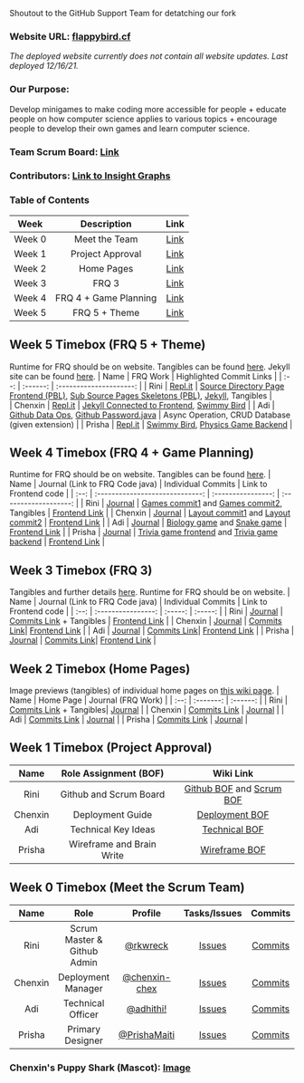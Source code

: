 Shoutout to the GitHub Support Team for detatching our fork

### Website URL: [flappybird.cf](http://flappybird.cf/)

_The deployed website currently does not contain all website updates. Last deployed 12/16/21._

### Our Purpose:
Develop minigames to make coding more accessible for people + educate people on how computer science applies to various topics + encourage people to develop their own games and learn computer science.

### Team Scrum Board: [Link](https://github.com/rkwreck/team_flappy_bird/projects/1)

### Contributors: [Link to Insight Graphs](https://github.com/rkwreck/team_flappy_bird/graphs/contributors)

### Table of Contents 
| Week | Description | Link | 
| :--: | :---------: | :--: | 
| Week 0 | Meet the Team | [Link](https://github.com/rkwreck/team_flappy_bird#week-0-timebox-meet-the-scrum-team)| 
| Week 1 | Project Approval | [Link](https://github.com/rkwreck/team_flappy_bird#week-1-timebox-project-approval) | 
| Week 2 | Home Pages | [Link](https://github.com/rkwreck/team_flappy_bird#week-2-timebox-home-pages) |
| Week 3 | FRQ 3 | [Link](https://github.com/rkwreck/team_flappy_bird#week-2-timebox-home-pages) |
| Week 4 | FRQ 4 + Game Planning | [Link](https://github.com/rkwreck/team_flappy_bird#week-2-timebox-home-pages) |
| Week 5 | FRQ 5 + Theme | [Link](https://github.com/rkwreck/team_flappy_bird#week-2-timebox-home-pages) |

## Week 5 Timebox (FRQ 5 + Theme) 
Runtime for FRQ should be on website.
Tangibles can be found [here](https://github.com/rkwreck/team_flappy_bird/wiki/Week-5-PBL-Progress:-Swimmy-Bird,-Source-Pages,-and-Jekyll). 
Jekyll site can be found [here](https://rkwreck.github.io/team_flappy_bird/). 
| Name | FRQ Work | Highlighted Commit Links  | 
| :--: | :------: | :---------------------: | 
| Rini | [Repl.it](https://replit.com/join/rrkvyskgss-rini) | [Source Directory Page Frontend (PBL)](https://github.com/rkwreck/team_flappy_bird/commit/3928bf4a56c2ae11d7250cc80c88d24d14ed97ed), [Sub Source Pages Skeletons (PBL)](https://github.com/rkwreck/team_flappy_bird/commit/e368b979082c4d81270d50ed3ceb4553364d00d9), [Jekyll](https://github.com/rkwreck/team_flappy_bird/commit/c2beb394f510505d60d9ce0de2b1de069e0e9c36), Tangibles |  
| Chenxin | [Repl.it](https://replit.com/@chenxinNi/FRQ5#Main.java) | [Jekyll Connected to Frontend](https://github.com/rkwreck/team_flappy_bird/commit/d9c62d2f0f8b200537414274fbbf3393bbb60791), [Swimmy Bird](https://github.com/rkwreck/team_flappy_bird/commit/a06ff22784c1c9baeee9787a7e6426ce380528d1)  | 
| Adi | [Github Data Ops](https://github.com/adhithin/nighthawk_csa/blob/master/src/main/java/com/nighthawk/csa/mvc/DataOps/DataOpsController.java), [Github Password.java](https://github.com/adhithin/nighthawk_csa/blob/master/src/main/java/com/nighthawk/csa/mvc/DataOps/genericDataModel/Password.java) | Async Operation, CRUD Database (given extension) | 
| Prisha | [Repl.it](https://replit.com/@PrishaMaiti/PrishasTests#PasswordGenerator.java) | [Swimmy Bird](https://github.com/rkwreck/team_flappy_bird/commit/8a9ae872031d4f8fd0051105a421242742a17ef6), [Physics Game Backend](https://github.com/rkwreck/team_flappy_bird/commit/4c2251ae9e99378eb93c46e31b93ef428b406aec) | 


## Week 4 Timebox (FRQ 4 + Game Planning)  
Runtime for FRQ should be on website.
Tangibles can be found [here](https://github.com/rkwreck/team_flappy_bird/wiki/PBL-Progress-Tangibles:-Making-Games).
| Name | Journal (Link to FRQ Code java) | Individual Commits | Link to Frontend code |
| :--: | :-----------------------------: | :----------------: | :-------------------: |
| Rini | [Journal](https://docs.google.com/document/d/1MGJnbg-C82_RHkVBFWTm0NsNgXVti9ACZfjGJobwdt8/edit?usp=sharing) | [Games commit1](https://github.com/rkwreck/team_flappy_bird/commit/ea0e9a182d26dbe31fb424c91ebf3a39b890de9d) and [Games commit2](https://github.com/rkwreck/team_flappy_bird/commit/25aa85c5966e0ba91a35cffb290d3e4458732fd6), Tangibles | [Frontend Link](https://github.com/rkwreck/team_flappy_bird/blob/master/src/main/resources/templates/greetRini.html) |
| Chenxin | [Journal](https://docs.google.com/document/d/1Yva-kQ3c_p_qO1O4K9rHbdkfy4ubx91boqDq0Vm5avo/edit?usp=sharing) | [Layout commit1](https://github.com/rkwreck/team_flappy_bird/commit/48c7c15f896a5b56e1446c516e6c10c9d0feeb4b) and [Layout commit2](https://github.com/rkwreck/team_flappy_bird/commit/2dd7d17db5782600b12a0b6dc3d839a275aab7d9) | [Frontend Link](https://github.com/rkwreck/team_flappy_bird/blob/master/src/main/resources/templates/greetChenxin.html) |
| Adi | [Journal](https://padlet.com/adhithinmurthy07/qpjul2mieejnr1d6) | [Biology game](https://github.com/rkwreck/team_flappy_bird/commit/14216c9f07b51177d45e90834c9b68a0c67525f2) and [Snake game](https://github.com/rkwreck/team_flappy_bird/commit/53b5ce0bd2abaaae0abbc06637652e445e2628ee) | [Frontend Link](https://github.com/rkwreck/team_flappy_bird/blob/master/src/main/resources/templates/greetAdi.html) |
| Prisha | [Journal](https://docs.google.com/document/d/1UMpUJh6ypdTm1OwjPtjGThXWPG4ovmtr2x3-fMQVwFc/edit?usp=sharing) | [Trivia game frontend](https://github.com/rkwreck/team_flappy_bird/commit/cb0f0c525223569d521c9a47cd426a3c09d76930) and [Trivia game backend](https://github.com/rkwreck/team_flappy_bird/commit/682f5a0e91710bbd0f1b6d2d1440f07c1cf0eed6) | [Frontend Link](https://github.com/rkwreck/team_flappy_bird/blob/master/src/main/resources/templates/greetPrisha.html) |

## Week 3 Timebox (FRQ 3)  
Tangibles and further details [here](https://github.com/rkwreck/team_flappy_bird/issues/21).
Runtime for FRQ should be on website.
| Name | Journal (Link to FRQ Code java) | Individual Commits | Link to Frontend code |
| :--: | :----------------: | :-----: | :-----: |
| Rini | [Journal](https://docs.google.com/document/d/1MGJnbg-C82_RHkVBFWTm0NsNgXVti9ACZfjGJobwdt8/edit?usp=sharing) | [Commits Link](https://github.com/rkwreck/team_flappy_bird/commit/671e08068af0f10fba1886f061c83368d8b863e1) + Tangibles | [Frontend Link](https://github.com/rkwreck/team_flappy_bird/blob/master/src/main/resources/templates/draw.html) |
| Chenxin | [Journal](https://docs.google.com/document/d/1Yva-kQ3c_p_qO1O4K9rHbdkfy4ubx91boqDq0Vm5avo/edit?usp=sharing) | [Commits Link](https://github.com/rkwreck/team_flappy_bird/commit/9bdd746a83d99b652746934756586259b6bde340)| [Frontend Link](https://github.com/rkwreck/team_flappy_bird/blob/master/src/main/resources/templates/draw.html) |
| Adi | [Journal](https://padlet.com/adhithinmurthy07/qpjul2mieejnr1d6) | [Commits Link](https://github.com/rkwreck/team_flappy_bird/commit/5f527d28c11821a5754c55eb15eba29d8ff6a136)| [Frontend Link](https://github.com/rkwreck/team_flappy_bird/blob/master/src/main/resources/templates/draw.html) |
| Prisha | [Journal](https://docs.google.com/document/d/1UMpUJh6ypdTm1OwjPtjGThXWPG4ovmtr2x3-fMQVwFc/edit?usp=sharing) | [Commits Link](https://github.com/rkwreck/team_flappy_bird/commit/cbc39ace4b7a48cd7037df75f9f620a473fb5c63)| [Frontend Link](https://github.com/rkwreck/team_flappy_bird/blob/master/src/main/resources/templates/draw.html) |

## Week 2 Timebox (Home Pages) 
Image previews (tangibles) of individual home pages on [this wiki page](https://github.com/rkwreck/team_flappy_bird/wiki/Individual-Home-Pages-Preview-(Tangibles)).
| Name | Home Page |  Journal (FRQ Work) |
| :--: | :-------: | :------: |
| Rini | [Commits Link](https://github.com/rkwreck/team_flappy_bird/commit/1684feed6073eb081d28b10e4949d499bbc2c267) + Tangibles| [Journal](https://docs.google.com/document/d/1MGJnbg-C82_RHkVBFWTm0NsNgXVti9ACZfjGJobwdt8/edit?usp=sharing) |
| Chenxin | [Commits Link](https://github.com/rkwreck/team_flappy_bird/blob/master/src/main/resources/templates/greetChenxin.html) | [Journal](https://docs.google.com/document/d/1Yva-kQ3c_p_qO1O4K9rHbdkfy4ubx91boqDq0Vm5avo/edit?usp=sharing) |
| Adi | [Commits Link](https://github.com/rkwreck/team_flappy_bird/blob/master/src/main/resources/templates/greetAdi.html) | [Journal](https://padlet.com/adhithinmurthy07/qpjul2mieejnr1d6) |
| Prisha | [Commits Link](https://github.com/rkwreck/team_flappy_bird/blob/master/src/main/resources/templates/greetPrisha.html) | [Journal](https://docs.google.com/document/d/1UMpUJh6ypdTm1OwjPtjGThXWPG4ovmtr2x3-fMQVwFc/edit?usp=sharing) |

## Week 1 Timebox (Project Approval)
| Name | Role Assignment (BOF) | Wiki Link | 
| :--: | :-------------: | :-------: |
| Rini | Github and Scrum Board | [Github BOF](https://github.com/rkwreck/team_flappy_bird/wiki/BOF-Github-Policy-Document-(Tech-Talk-0.3)) and [Scrum BOF](https://github.com/rkwreck/team_flappy_bird/wiki/BOF-Scrum-Masters-(Tech-Talk-0.2)) |
| Chenxin | Deployment Guide | [Deployment BOF](https://github.com/rkwreck/team_flappy_bird/wiki/Deployment-Guide-(Tech-Talk-0.4)) |
| Adi | Technical Key Ideas | [Technical BOF](https://github.com/rkwreck/team_flappy_bird/wiki/Wireframes#technical-key-ideas) |
| Prisha | Wireframe and Brain Write | [Wireframe BOF](https://github.com/rkwreck/team_flappy_bird/wiki/Wireframes) |

## Week 0 Timebox (Meet the Scrum Team) 
| Name | Role | Profile | Tasks/Issues | Commits | Journal | 
| :--: | :--: | :-----: | :----------: | :-----: | :-----: | 
| Rini | Scrum Master & Github Admin | [@rkwreck](https://github.com/rkwreck) | [Issues](https://github.com/rkwreck/team_flappy_bird/issues/assigned/rkwreck) | [Commits](https://github.com/rkwreck/team_flappy_bird/commits?author=rkwreck) | [Journal](https://docs.google.com/document/d/1MGJnbg-C82_RHkVBFWTm0NsNgXVti9ACZfjGJobwdt8/edit?usp=sharing)| 
| Chenxin | Deployment Manager | [@chenxin-chex](https://github.com/chenxin-chex) | [Issues](https://github.com/rkwreck/team_flappy_bird/issues/assigned/chenxin-chex) | [Commits](https://github.com/rkwreck/team_flappy_bird/commits?author=chenxin-chex) | [Journal](https://docs.google.com/document/d/1Yva-kQ3c_p_qO1O4K9rHbdkfy4ubx91boqDq0Vm5avo/edit?usp=sharing) | 
| Adi | Technical Officer | [@adhithi!](https://github.com/adhithin) | [Issues](https://github.com/rkwreck/team_flappy_bird/issues/assigned/adhithin) | [Commits](https://github.com/rkwreck/team_flappy_bird/commits?author=adhithin) | [Journal](https://padlet.com/adhithinmurthy07/qpjul2mieejnr1d6) |
| Prisha | Primary Designer | [@PrishaMaiti](https://github.com/PrishaMaiti) | [Issues](https://github.com/rkwreck/team_flappy_bird/issues/assigned/PrishaMaiti)| [Commits](https://github.com/rkwreck/team_flappy_bird/commits?author=PrishaMaiti) | [Journal](https://docs.google.com/document/d/1UMpUJh6ypdTm1OwjPtjGThXWPG4ovmtr2x3-fMQVwFc/edit?usp=sharing) |  
   
### Chenxin's Puppy Shark (Mascot): [Image](https://github.com/rkwreck/team_flappy_bird/blob/master/src/main/resources/static/images/puppy_shark.png)
